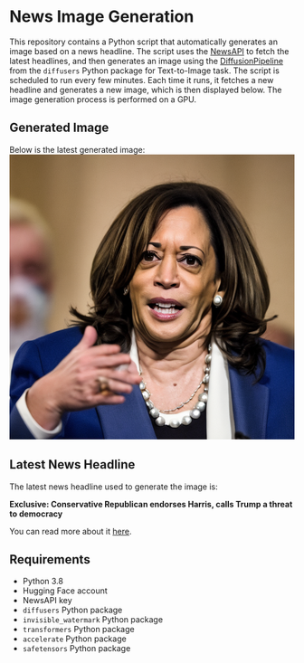 # News Image Generation
This repository contains a Python script that automatically generates an image based on a news headline. The script uses the [NewsAPI](https://newsapi.org/) to fetch the latest headlines, and then generates an image using the [DiffusionPipeline](https://github.com/huggingface/diffusers) from the `diffusers` Python package for Text-to-Image task.
The script is scheduled to run every few minutes. Each time it runs, it fetches a new headline and generates a new image, which is then displayed below. The image generation process is performed on a GPU.

## Generated Image
Below is the latest generated image:
![Generated Image](image.png)

## Latest News Headline
The latest news headline used to generate the image is:

**Exclusive: Conservative Republican endorses Harris, calls Trump a threat to democracy**

You can read more about it [here](https://news.google.com/rss/articles/CBMiwgFBVV95cUxQdlVwV2E0YU1KSEpFdllWZ083MFN2ZFNjLTJ2S0lGM2pCVm85Z1dMRHlUVjBuVW8wMXpJWHB5dGtWejJ4RkdTYVM0YWxWNXZUYzNvLVdzZUZvTG5qZ3BsLUhjQnFiQkU4NnVnSVVxZ1U0MlI3WWEyUHRZMWp2RjFiWGlpS2JnRkZlUHNzVDBwLWU2dXd3NllTOUFfQURtNWJpSmFhVWZkWlpQOS1ObldWV3I2RUpxdC1yTWFyYl9vZEpxUQ?oc=5).

## Requirements
- Python 3.8
- Hugging Face account
- NewsAPI key
- `diffusers` Python package
- `invisible_watermark` Python package
- `transformers` Python package
- `accelerate` Python package
- `safetensors` Python package
